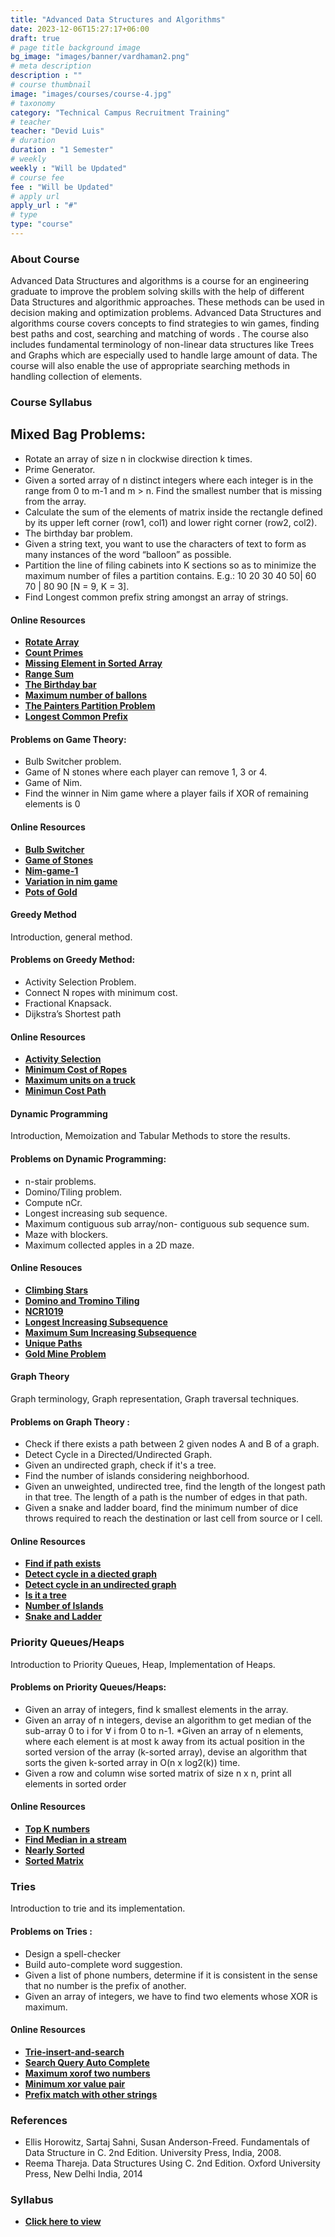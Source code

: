 ```yaml
---
title: "Advanced Data Structures and Algorithms"
date: 2023-12-06T15:27:17+06:00
draft: true
# page title background image
bg_image: "images/banner/vardhaman2.png"
# meta description
description : ""
# course thumbnail
image: "images/courses/course-4.jpg"
# taxonomy
category: "Technical Campus Recruitment Training"
# teacher
teacher: "Devid Luis"
# duration
duration : "1 Semester"
# weekly
weekly : "Will be Updated"
# course fee
fee : "Will be Updated"
# apply url
apply_url : "#"
# type
type: "course"
---
```



### About Course

Advanced Data Structures and algorithms is a course for an engineering graduate to improve 
the problem solving skills with the help of different Data Structures and algorithmic
approaches. These methods can be used in decision making and optimization problems.
Advanced Data Structures and algorithms course covers concepts to find strategies to win 
games, finding best paths and cost, searching and matching of words . The course also
includes fundamental terminology of non-linear data structures like Trees and Graphs which
are especially used to handle large amount of data. The course will also enable the use of
appropriate searching methods in handling collection of elements.

### Course Syllabus
## Mixed Bag Problems:
* Rotate an array of size n in clockwise direction k times.
* Prime Generator.
* Given a sorted array of n distinct integers where each integer is in the range from 0 
to m-1 and m > n. Find the smallest number that is missing from the array.
* Calculate the sum of the elements of matrix inside the rectangle defined by its upper left corner (row1, col1) and lower right corner (row2, col2).
* The birthday bar problem.
* Given a string text, you want to use the characters of text to form as many instances of the word “balloon” as possible.
* Partition the line of filing cabinets into K sections so as to minimize the maximum number of files a partition contains. E.g.: 10 20 30 40 50| 60 70 | 80 90 [N = 9, K = 3].
* Find Longest common prefix string amongst an array of strings.

#### Online Resources
* **[Rotate Array](https://leetcode.com/problems/rotate-array/)**
*  **[Count Primes](https://leetcode.com/problems/count-primes/)**
* **[Missing Element in Sorted Array](https://leetcode.com/problems/missing-element-in-sorted-array/)**
* **[Range Sum](https://leetcode.com/problems/range-sum-query-2d-immutable/)**
* **[The Birthday bar](https://www.hackerrank.com/challenges/the-birthday-bar/problem)**
* **[Maximum number of ballons](https://leetcode.com/problems/maximum-number-of-balloons/)**
* **[The Painters Partition Problem](https://practice.geeksforgeeks.org/problems/the-painters-partition-problem1535/1)**
* **[Longest Common Prefix](https://leetcode.com/problems/longest-common-prefix/)**

#### Problems on Game Theory:
* Bulb Switcher problem.
* Game of N stones where each player can remove 1, 3 or 4.
* Game of Nim.
* Find the winner in Nim game where a player fails if XOR of remaining elements is 0

#### Online Resources
* **[Bulb Switcher](https://leetcode.com/problems/bulb-switcher/)**
* **[Game of Stones](https://www.hackerrank.com/challenges/game-of-stones-1/problem)**
* **[Nim-game-1](https://www.hackerrank.com/challenges/nim-game-1/problem)**
* **[Variation in nim game](https://practice.geeksforgeeks.org/problems/variation-in-nim-game4317/1)**
* **[Pots of Gold](https://practice.geeksforgeeks.org/problems/pots-of-gold-game/1)**

#### Greedy Method
 Introduction, general method.

#### Problems on Greedy Method:
* Activity Selection Problem.
* Connect N ropes with minimum cost.
* Fractional Knapsack.
* Dijkstra’s Shortest path

#### Online Resources
* **[Activity Selection](https://practice.geeksforgeeks.org/problems/activity-selection-1587115620/1)**
*  **[Minimum Cost of Ropes](https://practice.geeksforgeeks.org/problems/minimum-cost-of-ropes-1587115620/1)**
* **[Maximum units on a truck](https://leetcode.com/problems/maximum-units-on-a-truck/)**
* **[Minimun Cost Path](https://practice.geeksforgeeks.org/problems/minimum-cost-path3833/1)**

#### Dynamic Programming 
Introduction, Memoization and Tabular Methods to store the results.

#### Problems on Dynamic Programming:
* n-stair problems.
* Domino/Tiling problem.
* Compute nCr.
* Longest increasing sub sequence.
* Maximum contiguous sub array/non- contiguous sub sequence sum.
* Maze with blockers.
* Maximum collected apples in a 2D maze.

#### Online Resouces
* **[Climbing Stars](https://leetcode.com/problems/climbing-stairs/)**
* **[Domino and Tromino Tiling](https://leetcode.com/problems/domino-and-tromino-tiling/)**
* **[NCR1019](https://practice.geeksforgeeks.org/problems/ncr1019/1)**
* **[Longest Increasing Subsequence](https://practice.geeksforgeeks.org/problems/longest-increasing-subsequence-1587115620/1)**
* **[Maximum Sum Increasing Subsequence](https://practice.geeksforgeeks.org/problems/maximum-sum-increasing-subsequence4749/1)**
* **[Unique Paths](https://leetcode.com/problems/unique-paths-ii/)**
* **[Gold Mine Problem](https://practice.geeksforgeeks.org/problems/gold-mine-problem2608/1)**

#### Graph Theory
Graph terminology, Graph representation, Graph traversal techniques.

#### Problems on Graph Theory :
* Check if there exists a path between 2 given nodes A and B of a graph.
*  Detect Cycle in a Directed/Undirected Graph.
* Given an undirected graph, check if it's a tree.
*  Find the number of islands considering neighborhood.
*   Given an unweighted, undirected tree, find the length of the longest path in that tree. The length of a path is the number of edges in that path.
*  Given a snake and ladder board, find the minimum number of dice throws required to reach the destination or last cell from source or I cell.

#### Online Resources
* **[Find if path exists](https://leetcode.com/problems/find-if-path-exists-in-graph/)**
* **[Detect cycle in a diected graph](https://practice.geeksforgeeks.org/problems/detect-cycle-in-a-directed-graph/1)**
* **[Detect cycle in an undirected graph](https://practice.geeksforgeeks.org/problems/detect-cycle-in-an-undirected-graph/1)**
* **[Is it a tree](https://www.codingninjas.com/studio/problems/is-it-a-tree_630511)**
* **[Number of Islands](https://leetcode.com/problems/number-of-islands/)**
* **[Snake and Ladder](https://practice.geeksforgeeks.org/problems/snake-and-ladder-problem4816/1)**

### Priority Queues/Heaps 
Introduction to Priority Queues, Heap, Implementation of Heaps.

#### Problems on Priority Queues/Heaps:
* Given an array of integers, find k smallest elements in the array.
*  Given an array of n integers, devise an algorithm to get median of the sub-array 0 to 
i for ∀ i from 0 to n-1.
*Given an array of n elements, where each element is at most k away from its actual  position in the sorted version of the array (k-sorted array), devise an algorithm that sorts the given k-sorted array in O(n x log2(k)) time.
* Given a row and column wise sorted matrix of size n x n, print all elements in sorted
order

#### Online Resources
* **[Top K numbers](https://practice.geeksforgeeks.org/problems/top-k-numbers3425/1)**
* **[Find Median in a stream](https://practice.geeksforgeeks.org/problems/find-median-in-a-stream-1587115620/1)**
* **[Nearly Sorted](https://practice.geeksforgeeks.org/problems/nearly-sorted-1587115620/1)**
* **[Sorted Matrix](https://www.codingninjas.com/studio/problems/sorted-matrix_758931)**

### Tries
Introduction to trie and its implementation.

#### Problems on Tries :
* Design a spell-checker
* Build auto-complete word suggestion.
* Given a list of phone numbers, determine if it is consistent in the sense that no
number is the prefix of another.
* Given an array of integers, we have to find two elements whose XOR is maximum.

#### Online Resources
* **[Trie-insert-and-search](https://practice.geeksforgeeks.org/problems/trie-insert-and-search0651/1)**
* **[Search Query Auto Complete](https://practice.geeksforgeeks.org/problems/search-query-auto-complete/1)**
* **[Maximum xorof two numbers](https://leetcode.com/problems/maximum-xor-of-two-numbers-in-an-array/)**
* **[Minimum xor value pair](https://practice.geeksforgeeks.org/problems/minimum-xor-value-pair/1)**
* **[Prefix match with other strings](https://practice.geeksforgeeks.org/problems/prefix-match-with-other-strings/1)**

### References
* Ellis Horowitz, Sartaj Sahni, Susan Anderson-Freed. Fundamentals of Data Structure in C. 2nd Edition. University Press, India, 2008.
* Reema Thareja. Data Structures Using C. 2nd Edition. Oxford University Press, New Delhi India,
2014

### Syllabus
- **[Click here to view](https://drive.google.com/file/d/1YwrkSzvqiHlwG1Yt7DqqNLR7BUjuzCPi/view?usp=sharing)**

